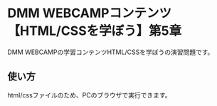 # DMM WEBCAMPコンテンツ【HTML/CSSを学ぼう】第5章
DMM WEBCAMPの学習コンテンツHTML/CSSを学ぼうの演習問題です。
## 使い方
html/cssファイルのため、PCのブラウザで実行できます。
